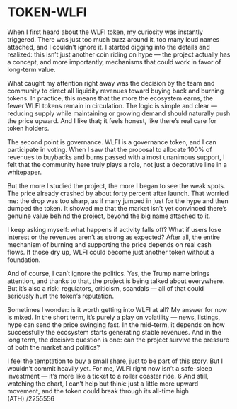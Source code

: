 # TOKEN-WLFI

When I first heard about the WLFI token, my curiosity was instantly triggered. There was just too much buzz around it, too many loud names attached, and I couldn’t ignore it. I started digging into the details and realized: this isn’t just another coin riding on hype — the project actually has a concept, and more importantly, mechanisms that could work in favor of long-term value.

What caught my attention right away was the decision by the team and community to direct all liquidity revenues toward buying back and burning tokens. In practice, this means that the more the ecosystem earns, the fewer WLFI tokens remain in circulation. The logic is simple and clear — reducing supply while maintaining or growing demand should naturally push the price upward. And I like that; it feels honest, like there’s real care for token holders.

The second point is governance. WLFI is a governance token, and I can participate in voting. When I saw that the proposal to allocate 100% of revenues to buybacks and burns passed with almost unanimous support, I felt that the community here truly plays a role, not just a decorative line in a whitepaper.

But the more I studied the project, the more I began to see the weak spots. The price already crashed by about forty percent after launch. That worried me: the drop was too sharp, as if many jumped in just for the hype and then dumped the token. It showed me that the market isn’t yet convinced there’s genuine value behind the project, beyond the big name attached to it.

I keep asking myself: what happens if activity falls off? What if users lose interest or the revenues aren’t as strong as expected? After all, the entire mechanism of burning and supporting the price depends on real cash flows. If those dry up, WLFI could become just another token without a foundation.

And of course, I can’t ignore the politics. Yes, the Trump name brings attention, and thanks to that, the project is being talked about everywhere. But it’s also a risk: regulators, criticism, scandals — all of that could seriously hurt the token’s reputation.

Sometimes I wonder: is it worth getting into WLFI at all? My answer for now is mixed. In the short term, it’s purely a play on volatility — news, listings, hype can send the price swinging fast. In the mid-term, it depends on how successfully the ecosystem starts generating stable revenues. And in the long term, the decisive question is one: can the project survive the pressure of both the market and politics?

I feel the temptation to buy a small share, just to be part of this story. But I wouldn’t commit heavily yet. For me, WLFI right now isn’t a safe-sleep investment — it’s more like a ticket to a roller coaster ride.
6
And still, watching the chart, I can’t help but think: just a little more upward movement, and the token could break through its all-time high (ATH)./2255556


